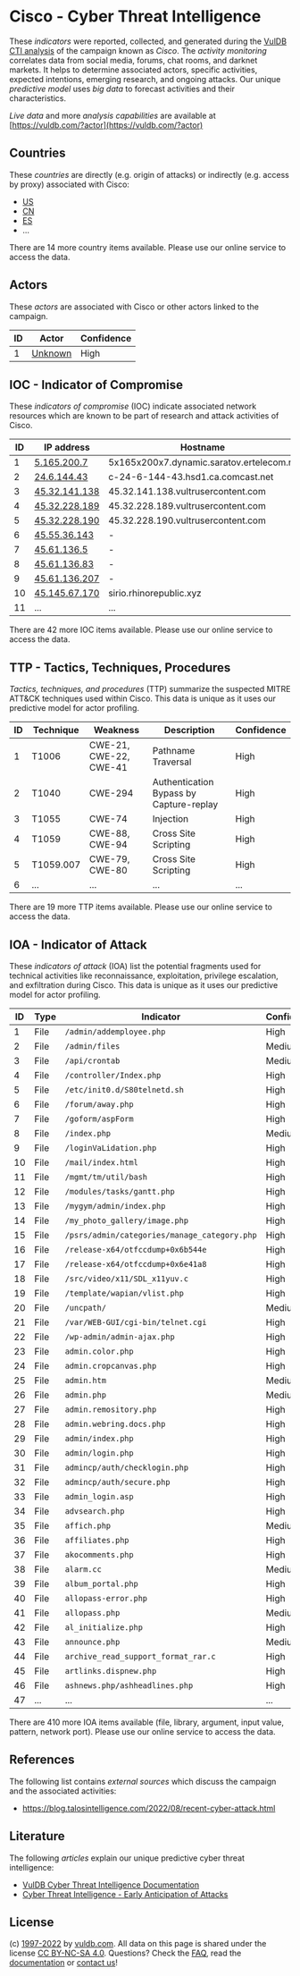 # Cisco - Cyber Threat Intelligence

These _indicators_ were reported, collected, and generated during the [VulDB CTI analysis](https://vuldb.com/?kb.cti) of the campaign known as _Cisco_. The _activity monitoring_ correlates data from social media, forums, chat rooms, and darknet markets. It helps to determine associated actors, specific activities, expected intentions, emerging research, and ongoing attacks. Our unique _predictive model_ uses _big data_ to forecast activities and their characteristics.

_Live data_ and more _analysis capabilities_ are available at [https://vuldb.com/?actor](https://vuldb.com/?actor)

## Countries

These _countries_ are directly (e.g. origin of attacks) or indirectly (e.g. access by proxy) associated with Cisco:

* [US](https://vuldb.com/?country.us)
* [CN](https://vuldb.com/?country.cn)
* [ES](https://vuldb.com/?country.es)
* ...

There are 14 more country items available. Please use our online service to access the data.

## Actors

These _actors_ are associated with Cisco or other actors linked to the campaign.

ID | Actor | Confidence
-- | ----- | ----------
1 | [Unknown](https://vuldb.com/?actor.unknown) | High

## IOC - Indicator of Compromise

These _indicators of compromise_ (IOC) indicate associated network resources which are known to be part of research and attack activities of Cisco.

ID | IP address | Hostname | Actor | Confidence
-- | ---------- | -------- | ----- | ----------
1 | [5.165.200.7](https://vuldb.com/?ip.5.165.200.7) | 5x165x200x7.dynamic.saratov.ertelecom.ru | [Unknown](https://vuldb.com/?actor.unknown) | High
2 | [24.6.144.43](https://vuldb.com/?ip.24.6.144.43) | c-24-6-144-43.hsd1.ca.comcast.net | [Unknown](https://vuldb.com/?actor.unknown) | High
3 | [45.32.141.138](https://vuldb.com/?ip.45.32.141.138) | 45.32.141.138.vultrusercontent.com | [Unknown](https://vuldb.com/?actor.unknown) | High
4 | [45.32.228.189](https://vuldb.com/?ip.45.32.228.189) | 45.32.228.189.vultrusercontent.com | [Unknown](https://vuldb.com/?actor.unknown) | High
5 | [45.32.228.190](https://vuldb.com/?ip.45.32.228.190) | 45.32.228.190.vultrusercontent.com | [Unknown](https://vuldb.com/?actor.unknown) | High
6 | [45.55.36.143](https://vuldb.com/?ip.45.55.36.143) | - | [Unknown](https://vuldb.com/?actor.unknown) | High
7 | [45.61.136.5](https://vuldb.com/?ip.45.61.136.5) | - | [Unknown](https://vuldb.com/?actor.unknown) | High
8 | [45.61.136.83](https://vuldb.com/?ip.45.61.136.83) | - | [Unknown](https://vuldb.com/?actor.unknown) | High
9 | [45.61.136.207](https://vuldb.com/?ip.45.61.136.207) | - | [Unknown](https://vuldb.com/?actor.unknown) | High
10 | [45.145.67.170](https://vuldb.com/?ip.45.145.67.170) | sirio.rhinorepublic.xyz | [Unknown](https://vuldb.com/?actor.unknown) | High
11 | ... | ... | ... | ...

There are 42 more IOC items available. Please use our online service to access the data.

## TTP - Tactics, Techniques, Procedures

_Tactics, techniques, and procedures_ (TTP) summarize the suspected MITRE ATT&CK techniques used within Cisco. This data is unique as it uses our predictive model for actor profiling.

ID | Technique | Weakness | Description | Confidence
-- | --------- | -------- | ----------- | ----------
1 | T1006 | CWE-21, CWE-22, CWE-41 | Pathname Traversal | High
2 | T1040 | CWE-294 | Authentication Bypass by Capture-replay | High
3 | T1055 | CWE-74 | Injection | High
4 | T1059 | CWE-88, CWE-94 | Cross Site Scripting | High
5 | T1059.007 | CWE-79, CWE-80 | Cross Site Scripting | High
6 | ... | ... | ... | ...

There are 19 more TTP items available. Please use our online service to access the data.

## IOA - Indicator of Attack

These _indicators of attack_ (IOA) list the potential fragments used for technical activities like reconnaissance, exploitation, privilege escalation, and exfiltration during Cisco. This data is unique as it uses our predictive model for actor profiling.

ID | Type | Indicator | Confidence
-- | ---- | --------- | ----------
1 | File | `/admin/addemployee.php` | High
2 | File | `/admin/files` | Medium
3 | File | `/api/crontab` | Medium
4 | File | `/controller/Index.php` | High
5 | File | `/etc/init0.d/S80telnetd.sh` | High
6 | File | `/forum/away.php` | High
7 | File | `/goform/aspForm` | High
8 | File | `/index.php` | Medium
9 | File | `/loginVaLidation.php` | High
10 | File | `/mail/index.html` | High
11 | File | `/mgmt/tm/util/bash` | High
12 | File | `/modules/tasks/gantt.php` | High
13 | File | `/mygym/admin/index.php` | High
14 | File | `/my_photo_gallery/image.php` | High
15 | File | `/psrs/admin/categories/manage_category.php` | High
16 | File | `/release-x64/otfccdump+0x6b544e` | High
17 | File | `/release-x64/otfccdump+0x6e41a8` | High
18 | File | `/src/video/x11/SDL_x11yuv.c` | High
19 | File | `/template/wapian/vlist.php` | High
20 | File | `/uncpath/` | Medium
21 | File | `/var/WEB-GUI/cgi-bin/telnet.cgi` | High
22 | File | `/wp-admin/admin-ajax.php` | High
23 | File | `admin.color.php` | High
24 | File | `admin.cropcanvas.php` | High
25 | File | `admin.htm` | Medium
26 | File | `admin.php` | Medium
27 | File | `admin.remository.php` | High
28 | File | `admin.webring.docs.php` | High
29 | File | `admin/index.php` | High
30 | File | `admin/login.php` | High
31 | File | `admincp/auth/checklogin.php` | High
32 | File | `admincp/auth/secure.php` | High
33 | File | `admin_login.asp` | High
34 | File | `advsearch.php` | High
35 | File | `affich.php` | Medium
36 | File | `affiliates.php` | High
37 | File | `akocomments.php` | High
38 | File | `alarm.cc` | Medium
39 | File | `album_portal.php` | High
40 | File | `allopass-error.php` | High
41 | File | `allopass.php` | Medium
42 | File | `al_initialize.php` | High
43 | File | `announce.php` | Medium
44 | File | `archive_read_support_format_rar.c` | High
45 | File | `artlinks.dispnew.php` | High
46 | File | `ashnews.php/ashheadlines.php` | High
47 | ... | ... | ...

There are 410 more IOA items available (file, library, argument, input value, pattern, network port). Please use our online service to access the data.

## References

The following list contains _external sources_ which discuss the campaign and the associated activities:

* https://blog.talosintelligence.com/2022/08/recent-cyber-attack.html

## Literature

The following _articles_ explain our unique predictive cyber threat intelligence:

* [VulDB Cyber Threat Intelligence Documentation](https://vuldb.com/?kb.cti)
* [Cyber Threat Intelligence - Early Anticipation of Attacks](https://www.scip.ch/en/?labs.20201022)

## License

(c) [1997-2022](https://vuldb.com/?kb.changelog) by [vuldb.com](https://vuldb.com/?kb.about). All data on this page is shared under the license [CC BY-NC-SA 4.0](https://creativecommons.org/licenses/by-nc-sa/4.0/). Questions? Check the [FAQ](https://vuldb.com/?kb.faq), read the [documentation](https://vuldb.com/?kb) or [contact us](https://vuldb.com/?contact)!
